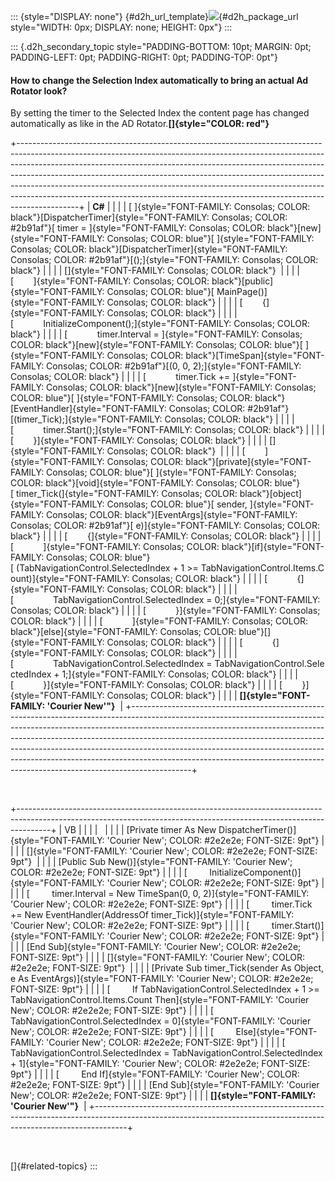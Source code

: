 ::: {style="DISPLAY: none"}
[](ms-xhelp:///?Id=d2h_url_template){#d2h_url_template}![](!package_url!){#d2h_package_url style="WIDTH: 0px; DISPLAY: none; HEIGHT: 0px"}
:::

::: {.d2h_secondary_topic style="PADDING-BOTTOM: 10pt; MARGIN: 0pt; PADDING-LEFT: 0pt; PADDING-RIGHT: 0pt; PADDING-TOP: 0pt"}
#### How to change the Selection Index automatically to bring an actual Ad Rotator look?

By setting the timer to the Selected Index the content page has changed automatically as like in the AD Rotator.**[]{style="COLOR: red"}**

+---------------------------------------------------------------------------------------------------------------------------------------------------------------------------------------------------------------------------------------------------------------------------------------------------------------------------------------------------------------------------------------------------------------------------------------------------------------------------------------------------+
| **C#**                                                                                                                                                                                                                                                                                                                                                                                                                                                                                            |
|                                                                                                                                                                                                                                                                                                                                                                                                                                                                                                   |
| [ ]{style="FONT-FAMILY: Consolas; COLOR: black"}[DispatcherTimer]{style="FONT-FAMILY: Consolas; COLOR: #2b91af"}[ timer = ]{style="FONT-FAMILY: Consolas; COLOR: black"}[new]{style="FONT-FAMILY: Consolas; COLOR: blue"}[ ]{style="FONT-FAMILY: Consolas; COLOR: black"}[DispatcherTimer]{style="FONT-FAMILY: Consolas; COLOR: #2b91af"}[();]{style="FONT-FAMILY: Consolas; COLOR: black"}                                                                                                       |
|                                                                                                                                                                                                                                                                                                                                                                                                                                                                                                   |
| []{style="FONT-FAMILY: Consolas; COLOR: black"}                                                                                                                                                                                                                                                                                                                                                                                                                                                   |
|                                                                                                                                                                                                                                                                                                                                                                                                                                                                                                   |
| [        ]{style="FONT-FAMILY: Consolas; COLOR: black"}[public]{style="FONT-FAMILY: Consolas; COLOR: blue"}[ MainPage()]{style="FONT-FAMILY: Consolas; COLOR: black"}                                                                                                                                                                                                                                                                                                                             |
|                                                                                                                                                                                                                                                                                                                                                                                                                                                                                                   |
| [        {]{style="FONT-FAMILY: Consolas; COLOR: black"}                                                                                                                                                                                                                                                                                                                                                                                                                                          |
|                                                                                                                                                                                                                                                                                                                                                                                                                                                                                                   |
| [            InitializeComponent();]{style="FONT-FAMILY: Consolas; COLOR: black"}                                                                                                                                                                                                                                                                                                                                                                                                                 |
|                                                                                                                                                                                                                                                                                                                                                                                                                                                                                                   |
| [            timer.Interval = ]{style="FONT-FAMILY: Consolas; COLOR: black"}[new]{style="FONT-FAMILY: Consolas; COLOR: blue"}[ ]{style="FONT-FAMILY: Consolas; COLOR: black"}[TimeSpan]{style="FONT-FAMILY: Consolas; COLOR: #2b91af"}[(0, 0, 2);]{style="FONT-FAMILY: Consolas; COLOR: black"}                                                                                                                                                                                                   |
|                                                                                                                                                                                                                                                                                                                                                                                                                                                                                                   |
| [            timer.Tick += ]{style="FONT-FAMILY: Consolas; COLOR: black"}[new]{style="FONT-FAMILY: Consolas; COLOR: blue"}[ ]{style="FONT-FAMILY: Consolas; COLOR: black"}[EventHandler]{style="FONT-FAMILY: Consolas; COLOR: #2b91af"}[(timer_Tick);]{style="FONT-FAMILY: Consolas; COLOR: black"}                                                                                                                                                                                               |
|                                                                                                                                                                                                                                                                                                                                                                                                                                                                                                   |
| [            timer.Start();]{style="FONT-FAMILY: Consolas; COLOR: black"}                                                                                                                                                                                                                                                                                                                                                                                                                         |
|                                                                                                                                                                                                                                                                                                                                                                                                                                                                                                   |
| [        }]{style="FONT-FAMILY: Consolas; COLOR: black"}                                                                                                                                                                                                                                                                                                                                                                                                                                          |
|                                                                                                                                                                                                                                                                                                                                                                                                                                                                                                   |
| []{style="FONT-FAMILY: Consolas; COLOR: black"}                                                                                                                                                                                                                                                                                                                                                                                                                                                   |
|                                                                                                                                                                                                                                                                                                                                                                                                                                                                                                   |
| [        ]{style="FONT-FAMILY: Consolas; COLOR: black"}[private]{style="FONT-FAMILY: Consolas; COLOR: blue"}[ ]{style="FONT-FAMILY: Consolas; COLOR: black"}[void]{style="FONT-FAMILY: Consolas; COLOR: blue"}[ timer_Tick(]{style="FONT-FAMILY: Consolas; COLOR: black"}[object]{style="FONT-FAMILY: Consolas; COLOR: blue"}[ sender, ]{style="FONT-FAMILY: Consolas; COLOR: black"}[EventArgs]{style="FONT-FAMILY: Consolas; COLOR: #2b91af"}[ e)]{style="FONT-FAMILY: Consolas; COLOR: black"} |
|                                                                                                                                                                                                                                                                                                                                                                                                                                                                                                   |
| [        {]{style="FONT-FAMILY: Consolas; COLOR: black"}                                                                                                                                                                                                                                                                                                                                                                                                                                          |
|                                                                                                                                                                                                                                                                                                                                                                                                                                                                                                   |
| [            ]{style="FONT-FAMILY: Consolas; COLOR: black"}[if]{style="FONT-FAMILY: Consolas; COLOR: blue"}[ (TabNavigationControl.SelectedIndex + 1 \>= TabNavigationControl.Items.Count)]{style="FONT-FAMILY: Consolas; COLOR: black"}                                                                                                                                                                                                                                                          |
|                                                                                                                                                                                                                                                                                                                                                                                                                                                                                                   |
| [            {]{style="FONT-FAMILY: Consolas; COLOR: black"}                                                                                                                                                                                                                                                                                                                                                                                                                                      |
|                                                                                                                                                                                                                                                                                                                                                                                                                                                                                                   |
| [                TabNavigationControl.SelectedIndex = 0;]{style="FONT-FAMILY: Consolas; COLOR: black"}                                                                                                                                                                                                                                                                                                                                                                                            |
|                                                                                                                                                                                                                                                                                                                                                                                                                                                                                                   |
| [            }]{style="FONT-FAMILY: Consolas; COLOR: black"}                                                                                                                                                                                                                                                                                                                                                                                                                                      |
|                                                                                                                                                                                                                                                                                                                                                                                                                                                                                                   |
| [            ]{style="FONT-FAMILY: Consolas; COLOR: black"}[else]{style="FONT-FAMILY: Consolas; COLOR: blue"}[]{style="FONT-FAMILY: Consolas; COLOR: black"}                                                                                                                                                                                                                                                                                                                                      |
|                                                                                                                                                                                                                                                                                                                                                                                                                                                                                                   |
| [            {]{style="FONT-FAMILY: Consolas; COLOR: black"}                                                                                                                                                                                                                                                                                                                                                                                                                                      |
|                                                                                                                                                                                                                                                                                                                                                                                                                                                                                                   |
| [                TabNavigationControl.SelectedIndex = TabNavigationControl.SelectedIndex + 1;]{style="FONT-FAMILY: Consolas; COLOR: black"}                                                                                                                                                                                                                                                                                                                                                       |
|                                                                                                                                                                                                                                                                                                                                                                                                                                                                                                   |
| [            }]{style="FONT-FAMILY: Consolas; COLOR: black"}                                                                                                                                                                                                                                                                                                                                                                                                                                      |
|                                                                                                                                                                                                                                                                                                                                                                                                                                                                                                   |
| [        }]{style="FONT-FAMILY: Consolas; COLOR: black"}                                                                                                                                                                                                                                                                                                                                                                                                                                          |
|                                                                                                                                                                                                                                                                                                                                                                                                                                                                                                   |
| **[]{style="FONT-FAMILY: 'Courier New'"}**                                                                                                                                                                                                                                                                                                                                                                                                                                                        |
+---------------------------------------------------------------------------------------------------------------------------------------------------------------------------------------------------------------------------------------------------------------------------------------------------------------------------------------------------------------------------------------------------------------------------------------------------------------------------------------------------+

 

+--------------------------------------------------------------------------------------------------------------------------------------------------------------------+
| VB                                                                                                                                                                 |
|                                                                                                                                                                    |
|                                                                                                                                                                    |
|                                                                                                                                                                    |
| [Private timer As New DispatcherTimer()]{style="FONT-FAMILY: 'Courier New'; COLOR: #2e2e2e; FONT-SIZE: 9pt"}                                                       |
|                                                                                                                                                                    |
| []{style="FONT-FAMILY: 'Courier New'; COLOR: #2e2e2e; FONT-SIZE: 9pt"}                                                                                             |
|                                                                                                                                                                    |
| [Public Sub New()]{style="FONT-FAMILY: 'Courier New'; COLOR: #2e2e2e; FONT-SIZE: 9pt"}                                                                             |
|                                                                                                                                                                    |
| [         InitializeComponent()]{style="FONT-FAMILY: 'Courier New'; COLOR: #2e2e2e; FONT-SIZE: 9pt"}                                                               |
|                                                                                                                                                                    |
| [         timer.Interval = New TimeSpan(0, 0, 2)]{style="FONT-FAMILY: 'Courier New'; COLOR: #2e2e2e; FONT-SIZE: 9pt"}                                              |
|                                                                                                                                                                    |
| [         timer.Tick += New EventHandler(AddressOf timer_Tick)]{style="FONT-FAMILY: 'Courier New'; COLOR: #2e2e2e; FONT-SIZE: 9pt"}                                |
|                                                                                                                                                                    |
| [         timer.Start()]{style="FONT-FAMILY: 'Courier New'; COLOR: #2e2e2e; FONT-SIZE: 9pt"}                                                                       |
|                                                                                                                                                                    |
| [End Sub]{style="FONT-FAMILY: 'Courier New'; COLOR: #2e2e2e; FONT-SIZE: 9pt"}                                                                                      |
|                                                                                                                                                                    |
| []{style="FONT-FAMILY: 'Courier New'; COLOR: #2e2e2e; FONT-SIZE: 9pt"}                                                                                             |
|                                                                                                                                                                    |
| [Private Sub timer_Tick(sender As Object, e As EventArgs)]{style="FONT-FAMILY: 'Courier New'; COLOR: #2e2e2e; FONT-SIZE: 9pt"}                                     |
|                                                                                                                                                                    |
| [         If TabNavigationControl.SelectedIndex + 1 \>= TabNavigationControl.Items.Count Then]{style="FONT-FAMILY: 'Courier New'; COLOR: #2e2e2e; FONT-SIZE: 9pt"} |
|                                                                                                                                                                    |
| [                 TabNavigationControl.SelectedIndex = 0]{style="FONT-FAMILY: 'Courier New'; COLOR: #2e2e2e; FONT-SIZE: 9pt"}                                      |
|                                                                                                                                                                    |
| [         Else]{style="FONT-FAMILY: 'Courier New'; COLOR: #2e2e2e; FONT-SIZE: 9pt"}                                                                                |
|                                                                                                                                                                    |
| [                 TabNavigationControl.SelectedIndex = TabNavigationControl.SelectedIndex + 1]{style="FONT-FAMILY: 'Courier New'; COLOR: #2e2e2e; FONT-SIZE: 9pt"} |
|                                                                                                                                                                    |
| [         End If]{style="FONT-FAMILY: 'Courier New'; COLOR: #2e2e2e; FONT-SIZE: 9pt"}                                                                              |
|                                                                                                                                                                    |
| [End Sub]{style="FONT-FAMILY: 'Courier New'; COLOR: #2e2e2e; FONT-SIZE: 9pt"}                                                                                      |
|                                                                                                                                                                    |
| **[]{style="FONT-FAMILY: 'Courier New'"}**                                                                                                                         |
+--------------------------------------------------------------------------------------------------------------------------------------------------------------------+

 

[]{#related-topics}
:::
